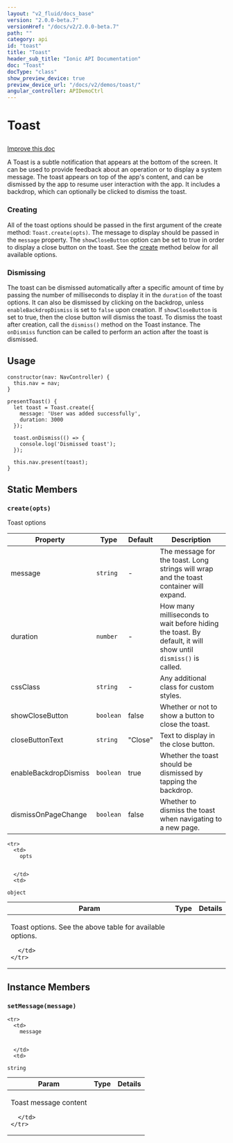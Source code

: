 ```yaml
---
layout: "v2_fluid/docs_base"
version: "2.0.0-beta.7"
versionHref: "/docs/v2/2.0.0-beta.7"
path: ""
category: api
id: "toast"
title: "Toast"
header_sub_title: "Ionic API Documentation"
doc: "Toast"
docType: "class"
show_preview_device: true
preview_device_url: "/docs/v2/demos/toast/"
angular_controller: APIDemoCtrl 
---
```










<h1 class="api-title">
<a class="anchor" name="toast" href="#toast"></a>

Toast






</h1>

<a class="improve-v2-docs" href="http://github.com/driftyco/ionic/edit/2.0//ionic/components/toast/toast.ts#L10">
Improve this doc
</a>






<p>A Toast is a subtle notification that appears at the bottom of the
screen. It can be used to provide feedback about an operation or to
display a system message. The toast appears on top of the app&#39;s content,
and can be dismissed by the app to resume user interaction with
the app. It includes a backdrop, which can optionally be clicked to
dismiss the toast.</p>
<h3 id="creating">Creating</h3>
<p>All of the toast options should be passed in the first argument of
the create method: <code>Toast.create(opts)</code>. The message to display should be
passed in the <code>message</code> property. The <code>showCloseButton</code> option can be set to
true in order to display a close button on the toast. See the <a href="#create">create</a>
method below for all available options.</p>
<h3 id="dismissing">Dismissing</h3>
<p>The toast can be dismissed automatically after a specific amount of time
by passing the number of milliseconds to display it in the <code>duration</code> of
the toast options. It can also be dismissed by clicking on the backdrop,
unless <code>enableBackdropDismiss</code> is set to <code>false</code> upon creation. If <code>showCloseButton</code>
is set to true, then the close button will dismiss the toast. To dismiss
the toast after creation, call the <code>dismiss()</code> method on the Toast instance.
The <code>onDismiss</code> function can be called to perform an action after the toast
is dismissed.</p>

<!-- @usage tag -->

<h2><a class="anchor" name="usage" href="#usage"></a>Usage</h2>

<pre><code class="lang-ts">constructor(nav: NavController) {
  this.nav = nav;
}

presentToast() {
  let toast = Toast.create({
    message: &#39;User was added successfully&#39;,
    duration: 3000
  });

  toast.onDismiss(() =&gt; {
    console.log(&#39;Dismissed toast&#39;);
  });

  this.nav.present(toast);
}
</code></pre>




<!-- @property tags -->
<h2><a class="anchor" name="static-members" href="#static-members"></a>Static Members</h2>
<div id="create"></div>
<h3><a class="anchor" name="create" href="#create"></a><code>create(opts)</code>
  
</h3>

Toast options

 | Property              | Type      | Default         | Description                                                                                                   |
 |-----------------------|-----------|-----------------|---------------------------------------------------------------------------------------------------------------|
 | message               | `string`  | -               | The message for the toast. Long strings will wrap and the toast container will expand.                        |
 | duration              | `number`  | -               | How many milliseconds to wait before hiding the toast. By default, it will show until `dismiss()` is called.  |
 | cssClass              | `string`  | -               | Any additional class for custom styles.                                                                       |
 | showCloseButton       | `boolean` | false           | Whether or not to show a button to close the toast.                                                           |
 | closeButtonText       | `string`  | "Close"         | Text to display in the close button.                                                                          |
 | enableBackdropDismiss | `boolean` | true            | Whether the toast should be dismissed by tapping the backdrop.                                                |
 | dismissOnPageChange   | `boolean` | false           | Whether to dismiss the toast when navigating to a new page.                                                   |



<table class="table param-table" style="margin:0;">
  <thead>
    <tr>
      <th>Param</th>
      <th>Type</th>
      <th>Details</th>
    </tr>
  </thead>
  <tbody>
    
    <tr>
      <td>
        opts
        
        
      </td>
      <td>
        
  <code>object</code>
      </td>
      <td>
        <p>Toast options. See the above table for available options.</p>

        
      </td>
    </tr>
    
  </tbody>
</table>









<!-- instance methods on the class -->

<h2><a class="anchor" name="instance-members" href="#instance-members"></a>Instance Members</h2>

<div id="setMessage"></div>

<h3>
<a class="anchor" name="setMessage" href="#setMessage"></a>
<code>setMessage(message)</code>
  

</h3>




<table class="table param-table" style="margin:0;">
  <thead>
    <tr>
      <th>Param</th>
      <th>Type</th>
      <th>Details</th>
    </tr>
  </thead>
  <tbody>
    
    <tr>
      <td>
        message
        
        
      </td>
      <td>
        
  <code>string</code>
      </td>
      <td>
        <p>Toast message content</p>

        
      </td>
    </tr>
    
  </tbody>
</table>






<!-- related link --><!-- end content block -->


<!-- end body block -->

